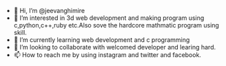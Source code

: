 - 👋 Hi, I’m @jeevanghimire
- 👀 I’m interested in 3d web development and making program using c,python,c++,ruby etc.Also sove the hardcore mathmatic program using skill.
- 🌱 I’m currently learning web development and c programming 
- 💞️ I’m looking to collaborate  with welcomed developer and learing hard.
- 📫 How to reach me by using instagram and twitter and facebook.

<!---
jeevanghimire/jeevanghimire is a ✨ special ✨ repository because its `README.md` (this file) appears on your GitHub profile.
You can click the Preview link to take a look at your changes.
--->
